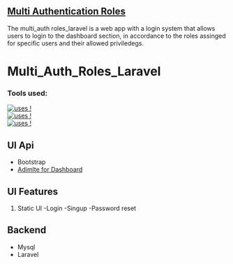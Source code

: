 ## [Multi Authentication Roles](https://github.com/bugemarvin/Multi_Auth_Roles_Laravel)

The multi_auth roles_laravel is a web app with a login system that allows users to login to the dashboard section, in accordance to the roles assinged for specific users and their allowed priviledegs.

# Multi_Auth_Roles_Laravel

### Tools used:

[![uses !](https://img.shields.io/badge/Requiered%20install-Composer-1abc9c.svg)](https://github.com/bugemarvin)<br/>
[![uses !](https://img.shields.io/badge/Requiered%20install-Laravel-1abc9c.svg)](https://github.com/bugemarvin)<br/>
[![uses !](https://img.shields.io/badge/Requiered%20install-NodeJs-1abc9c.svg)](https://github.com/bugemarvin)<br/>

## UI Api
* Bootstrap
* [Adimlte for Dashboard](https://github.com/ColorlibHQ/AdminLTE/releases)

## UI Features
1. Static UI
   -Login
    -Singup
     -Password reset

## Backend 
* Mysql
* Laravel
